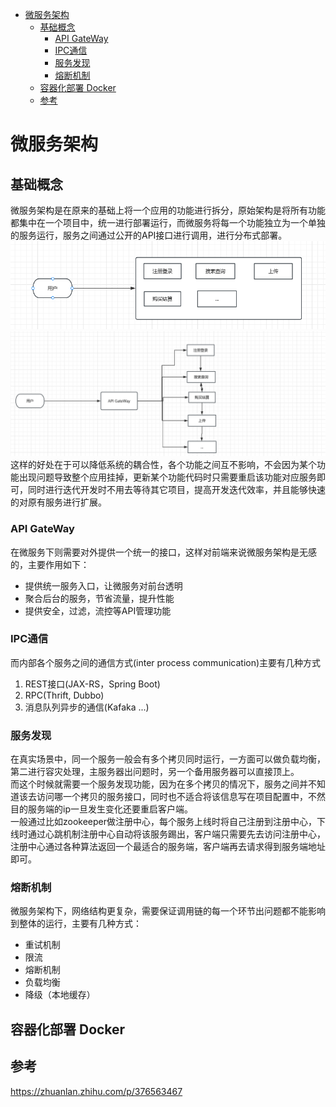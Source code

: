 - [微服务架构](#微服务架构)
  - [基础概念](#基础概念)
    - [API GateWay](#api-gateway)
    - [IPC通信](#ipc通信)
    - [服务发现](#服务发现)
    - [熔断机制](#熔断机制)
  - [容器化部署 Docker](#容器化部署-docker)
  - [参考](#参考)

# 微服务架构
## 基础概念
微服务架构是在原来的基础上将一个应用的功能进行拆分，原始架构是将所有功能都集中在一个项目中，统一进行部署运行，而微服务将每一个功能独立为一个单独的服务运行，服务之间通过公开的API接口进行调用，进行分布式部署。 
![](img/17-34-55.png)  
![](img/17-39-01.png)
这样的好处在于可以降低系统的耦合性，各个功能之间互不影响，不会因为某个功能出现问题导致整个应用挂掉，更新某个功能代码时只需要重启该功能对应服务即可，同时进行迭代开发时不用去等待其它项目，提高开发迭代效率，并且能够快速的对原有服务进行扩展。
### API GateWay
在微服务下则需要对外提供一个统一的接口，这样对前端来说微服务架构是无感的，主要作用如下：

* 提供统一服务入口，让微服务对前台透明
* 聚合后台的服务，节省流量，提升性能
* 提供安全，过滤，流控等API管理功能
### IPC通信
而内部各个服务之间的通信方式(inter process communication)主要有几种方式  
1. REST接口(JAX-RS，Spring Boot)
2. RPC(Thrift, Dubbo)
3. 消息队列异步的通信(Kafaka ...)
### 服务发现
在真实场景中，同一个服务一般会有多个拷贝同时运行，一方面可以做负载均衡，第二进行容灾处理，主服务器出问题时，另一个备用服务器可以直接顶上。  
而这个时候就需要一个服务发现功能，因为在多个拷贝的情况下，服务之间并不知道该去访问哪一个拷贝的服务接口，同时也不适合将该信息写在项目配置中，不然目的服务端的ip一旦发生变化还要重启客户端。  
一般通过比如zookeeper做注册中心，每个服务上线时将自己注册到注册中心，下线时通过心跳机制注册中心自动将该服务踢出，客户端只需要先去访问注册中心，注册中心通过各种算法返回一个最适合的服务端，客户端再去请求得到服务端地址即可。
### 熔断机制
微服务架构下，网络结构更复杂，需要保证调用链的每一个环节出问题都不能影响到整体的运行，主要有几种方式：  
* 重试机制
* 限流
* 熔断机制
* 负载均衡
* 降级（本地缓存）

## 容器化部署 Docker
## 参考
https://zhuanlan.zhihu.com/p/376563467